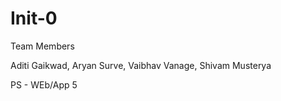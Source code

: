 # Init-0

Team Members

Aditi Gaikwad,
Aryan Surve,
Vaibhav Vanage,
Shivam Musterya

PS - WEb/App 5
